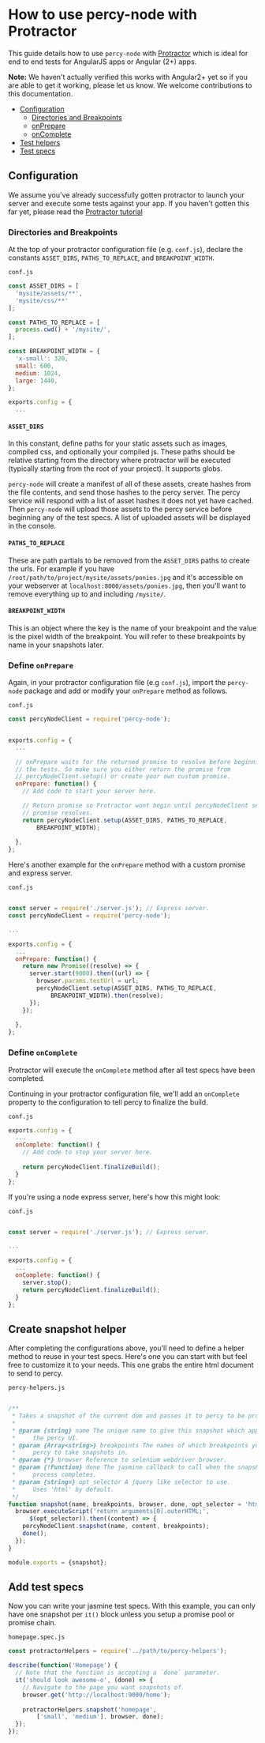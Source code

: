 # How to use percy-node with Protractor

This guide details how to use `percy-node` with [Protractor](http://www.protractortest.org/#/) which is ideal for end to end tests for AngularJS apps or Angular (2+) apps.

**Note:** We haven't actually verified this works with Angular2+ yet so if you are able to get it working, please let us know. We welcome contributions to this documentation.

- [Configuration](#config)
  - [Directories and Breakpoints](#constants)
  - [onPrepare](#onprepare)
  - [onComplete](#oncomplete)
- [Test helpers](#helpers)
- [Test specs](#specs)

## <a name="config"></a> Configuration

We assume you've already successfully gotten protractor to launch your server and execute some tests against your app. If you haven't gotten this far yet, please read the [Protractor tutorial](http://www.protractortest.org/#/tutorial)

### <a name="constants"></a> Directories and Breakpoints

At the top of your protractor configuration file (e.g. `conf.js`), declare the constants `ASSET_DIRS`, `PATHS_TO_REPLACE`, and `BREAKPOINT_WIDTH`.

`conf.js`
```javascript
const ASSET_DIRS = [
  'mysite/assets/**',
  'mysite/css/**'
];

const PATHS_TO_REPLACE = [
  process.cwd() + '/mysite/',
];

const BREAKPOINT_WIDTH = {
  'x-small': 320,
  small: 600,
  medium: 1024,
  large: 1440,
};

exports.config = {
  ...
```

#### `ASSET_DIRS`

In this constant, define paths for your static assets such as images, compiled 
css, and optionally your compiled js. These paths should be relative starting 
from the directory where protractor will be executed (typically starting from 
the root of your project). It supports globs.

`percy-node` will create a manifest of all of these assets, create hashes from
the file contents, and send those hashes to the percy server. The percy service
will respond with a list of asset hashes it does not yet have cached. Then
`percy-node` will upload those assets to the percy service before beginning
any of the test specs. A list of uploaded assets will be displayed in the
console.


#### `PATHS_TO_REPLACE`

These are path partials to be removed from the `ASSET_DIRS` paths to create the 
urls. For example if you have `/root/path/to/project/mysite/assets/ponies.jpg` 
and it's accessible on your webserver at `localhost:8000/assets/ponies.jpg`, 
then you'll want to remove everything up to and including `/mysite/`.

#### `BREAKPOINT_WIDTH`

This is an object where the key is the name of your breakpoint and the value is
the pixel width of the breakpoint. You will refer to these breakpoints by name
in your snapshots later.

### <a name="onprepare"></a>  Define `onPrepare`

Again, in your protractor configuration file (e.g `conf.js`), import the
`percy-node` package and add or modify your `onPrepare` method as follows.

`conf.js`

```javascript
const percyNodeClient = require('percy-node');


exports.config = {
  ...

  // onPrepare waits for the returned promise to resolve before beginning
  // the tests. So make sure you either return the promise from
  // percyNodeClient.setup() or create your own custom promise.
  onPrepare: function() {
    // Add code to start your server here.

    // Return promise so Protractor wont begin until percyNodeClient setup
    // promise resolves.
    return percyNodeClient.setup(ASSET_DIRS, PATHS_TO_REPLACE,
        BREAKPOINT_WIDTH);
  
  },
};
```


Here's another example for the `onPrepare` method with a custom promise and 
express server.

`conf.js`

```javascript

const server = require('./server.js'); // Express server.
const percyNodeClient = require('percy-node');

...

exports.config = {
  ...
  onPrepare: function() {
    return new Promise((resolve) => {      
      server.start(9000).then((url) => {
        browser.params.testUrl = url;
        percyNodeClient.setup(ASSET_DIRS, PATHS_TO_REPLACE,
            BREAKPOINT_WIDTH).then(resolve);
      });
    });
  
  },
};
```

### <a name="oncomplete"></a> Define `onComplete`

Protractor will execute the `onComplete` method after all test specs have been 
completed.

Continuing in your protractor configuration file, we'll add an `onComplete` 
property to the configuration to tell percy to finalize the build.

`conf.js`

```javascript
exports.config = {
  ...
  onComplete: function() {
    // Add code to stop your server here.
  
    return percyNodeClient.finalizeBuild();
  }
};
```

If you're using a node express server, here's how this might look:

`conf.js`

```javascript

const server = require('./server.js'); // Express server.

...

exports.config = {
  ...
  onComplete: function() {
    server.stop();
    return percyNodeClient.finalizeBuild();
  }
};
```

## <a name="helpers"></a> Create snapshot helper

After completing the configurations above, you'll need to define a helper method
to reuse in your test specs. Here's one you can start with but feel free to
customize it to your needs. This one grabs the entire html document to send to
percy.

`percy-helpers.js`

```javascript

/**
 * Takes a snapshot of the current dom and passes it to percy to be processed.
 *
 * @param {string} name The unique name to give this snapshot which appears in
 *     the percy UI.
 * @param {Array<string>} breakpoints The names of which breakpoints you want
 *     percy to take snapshots in.
 * @param {*} browser Reference to selenium webdriver browser.
 * @param {!Function} done The jasmine callback to call when the snapshot
 *     process completes.
 * @param {string=} opt_selector A jquery like selector to use.
 *     Uses 'html' by default.
 */
function snapshot(name, breakpoints, browser, done, opt_selector = 'html') {
  browser.executeScript('return arguments[0].outerHTML;',
      $(opt_selector)).then((content) => {
    percyNodeClient.snapshot(name, content, breakpoints);
    done();
  });
}

module.exports = {snapshot};
```


## <a name="specs"></a> Add test specs

Now you can write your jasmine test specs. With this example, you can only have one snapshot per `it()` block unless you setup a promise pool or promise chain.

`homepage.spec.js`

```javascript
const protractorHelpers = require('../path/to/percy-helpers');

describe(function('Homepage') {
  // Note that the function is accepting a `done` parameter.
  it('should look awesome-o', (done) => {
    // Navigate to the page you want snapshots of.
    browser.get('http://localhost:9000/home');
  
    protractorHelpers.snapshot('homepage',
        ['small', 'medium'], browser, done);
  });
});
```
